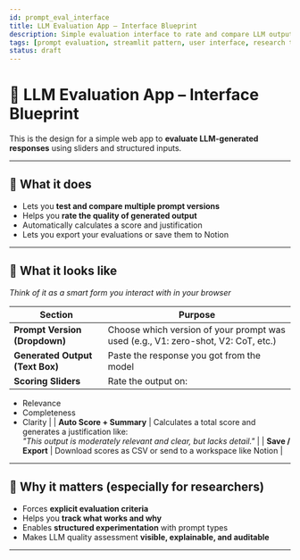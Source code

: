 ```yaml
---
id: prompt_eval_interface
title: LLM Evaluation App – Interface Blueprint
description: Simple evaluation interface to rate and compare LLM outputs using sliders and structured logic
tags: [prompt evaluation, streamlit pattern, user interface, research tools]
status: draft
---
```


# 🧱 LLM Evaluation App – Interface Blueprint

This is the design for a simple web app to **evaluate LLM-generated responses** using sliders and structured inputs.

---

## 🔹 What it does

- Lets you **test and compare multiple prompt versions**
- Helps you **rate the quality of generated output**
- Automatically calculates a score and justification
- Lets you export your evaluations or save them to Notion

---

## 🔹 What it looks like  
_Think of it as a smart form you interact with in your browser_

| Section | Purpose |
|--------|---------|
| **Prompt Version (Dropdown)** | Choose which version of your prompt was used (e.g., V1: zero-shot, V2: CoT, etc.) |
| **Generated Output (Text Box)** | Paste the response you got from the model |
| **Scoring Sliders** | Rate the output on:  
  - Relevance  
  - Completeness  
  - Clarity |
| **Auto Score + Summary** | Calculates a total score and generates a justification like:  
  _"This output is moderately relevant and clear, but lacks detail."_ |
| **Save / Export** | Download scores as CSV or send to a workspace like Notion |

---

## 🧠 Why it matters (especially for researchers)

- Forces **explicit evaluation criteria**
- Helps you **track what works and why**
- Enables **structured experimentation** with prompt types
- Makes LLM quality assessment **visible, explainable, and auditable**

---


